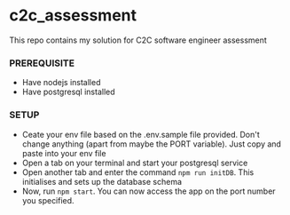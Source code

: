 # c2c_assessment
This repo contains my solution for C2C software engineer assessment


### PREREQUISITE 
* Have nodejs installed
* Have postgresql installed

### SETUP
* Ceate your env file based on the .env.sample file provided. Don't change anything (apart from maybe the PORT variable). Just copy and paste into your env file
* Open a tab on your terminal and start your postgresql service
* Open another tab and enter the command `npm run initDB`. This initialises and sets up the database schema
* Now, run `npm start`. You can now access the app on the port number you specified.
